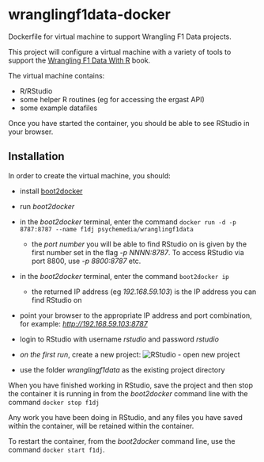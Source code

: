 wranglingf1data-docker
======================

Dockerfile for virtual machine to support Wrangling F1 Data projects.

This project will configure a virtual machine with a variety of tools to support the  [Wrangling F1 Data With R](https://leanpub.com/wranglingf1datawithr/) book.

The virtual machine contains:

* R/RStudio
* some helper R routines (eg for accessing the ergast API)
* some example datafiles

Once you have started the container, you should be able to see RStudio in your browser.

## Installation

In order to create the virtual machine, you should:

* install [boot2docker](http://boot2docker.io/)
* run *boot2docker*
* in the *boot2docker* terminal, enter the command `docker run -d -p 8787:8787 --name f1dj psychemedia/wranglingf1data`
	* the *port number* you will be able to find RStudio on is given by the first number set in the flag *-p NNNN:8787*. To access RStudio via port 8800, use  *-p 8800:8787* etc.
* in the  *boot2docker* terminal, enter the command `boot2docker ip`
	* the returned IP address (eg *192.168.59.103*) is the IP address you can find RStudio on
* point your browser to the appropriate IP address and port combination, for example: *http://192.168.59.103:8787*
* login to RStudio with username *rstudio* and password *rstudio*
* *on the first run*, create a new project: ![RStudio - open new project](https://farm8.staticflickr.com/7547/16017885150_b38d0d338f_o.png)

* use the folder *wranglingf1data* as the existing project directory

When you have finished working in RStudio, save the project and then stop the container it is running in from the *boot2docker* command line with the command `docker stop f1dj`

Any work you have been doing in RStudio, and any files you have saved within the container, will be retained within the container.

To restart the container, from the *boot2docker* command line, use the command `docker start f1dj`.

	
